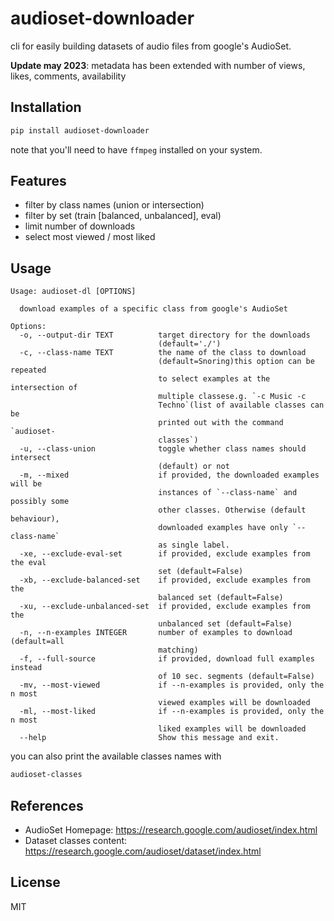 # audioset-downloader

cli for easily building datasets of audio files from google's AudioSet.

**Update may 2023**: metadata has been extended with number of views, likes, comments, availability

## Installation

```bash
pip install audioset-downloader
```

note that you'll need to have `ffmpeg` installed on your system.

## Features

- filter by class names (union or intersection)
- filter by set (train [balanced, unbalanced], eval)
- limit number of downloads
- select most viewed / most liked

## Usage

```
Usage: audioset-dl [OPTIONS]

  download examples of a specific class from google's AudioSet

Options:
  -o, --output-dir TEXT          target directory for the downloads
                                 (default='./')
  -c, --class-name TEXT          the name of the class to download
                                 (default=Snoring)this option can be repeated
                                 to select examples at the intersection of
                                 multiple classese.g. `-c Music -c
                                 Techno`(list of available classes can be
                                 printed out with the command `audioset-
                                 classes`)
  -u, --class-union              toggle whether class names should intersect
                                 (default) or not
  -m, --mixed                    if provided, the downloaded examples will be
                                 instances of `--class-name` and possibly some
                                 other classes. Otherwise (default behaviour),
                                 downloaded examples have only `--class-name`
                                 as single label.
  -xe, --exclude-eval-set        if provided, exclude examples from the eval
                                 set (default=False)
  -xb, --exclude-balanced-set    if provided, exclude examples from the
                                 balanced set (default=False)
  -xu, --exclude-unbalanced-set  if provided, exclude examples from the
                                 unbalanced set (default=False)
  -n, --n-examples INTEGER       number of examples to download (default=all
                                 matching)
  -f, --full-source              if provided, download full examples instead
                                 of 10 sec. segments (default=False)
  -mv, --most-viewed             if --n-examples is provided, only the n most
                                 viewed examples will be downloaded
  -ml, --most-liked              if --n-examples is provided, only the n most
                                 liked examples will be downloaded
  --help                         Show this message and exit.
```

you can also print the available classes names with

```bash
audioset-classes
```

## References

- AudioSet Homepage:
    https://research.google.com/audioset/index.html
- Dataset classes content:
    https://research.google.com/audioset/dataset/index.html
    
## License

MIT


